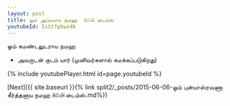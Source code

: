```yaml
---
layout: post
title: ஓம் அப்யயாய நமஹ  ௧௦௮ டைம்ஸ்
youtubeId: 5iStfpbwz4k
---
```

 
 
 ஓம் கமண்டலுடராய நமஹ  
 
 -  அவருடன் குடம் யார் (முனிவர்களால் சுமக்கப்படுகிறது) 
 
  
 
  
 
 
 
 
 
 


{% include youtubePlayer.html id=page.youtubeId %}
 
[Next]({{ site.baseurl }}{% link  split2/_posts/2015-06-06-ஓம் புன்யாஸ்ரவணா கீர்த்தனாய நமஹ ௧௦௮ டைம்ஸ்.md%})
 
